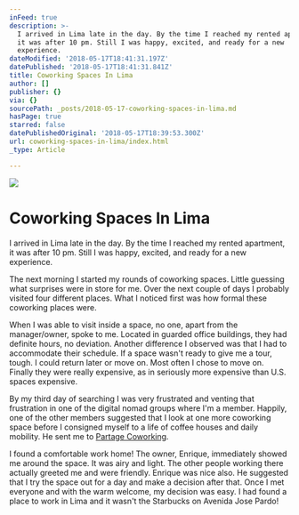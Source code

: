 ```yaml
---
inFeed: true
description: >-
  I arrived in Lima late in the day. By the time I reached my rented apartment,
  it was after 10 pm. Still I was happy, excited, and ready for a new
  experience.
dateModified: '2018-05-17T18:41:31.197Z'
datePublished: '2018-05-17T18:41:31.841Z'
title: Coworking Spaces In Lima
author: []
publisher: {}
via: {}
sourcePath: _posts/2018-05-17-coworking-spaces-in-lima.md
hasPage: true
starred: false
datePublishedOriginal: '2018-05-17T18:39:53.300Z'
url: coworking-spaces-in-lima/index.html
_type: Article

---
```

![](https://the-grid-user-content.s3-us-west-2.amazonaws.com/3fae0a80-fb6b-40f3-9459-98d0b7b6dfe6.jpg)

# Coworking Spaces In Lima

I arrived in Lima late in the day. By the time I reached my rented apartment, it was after 10 pm. Still I was happy, excited, and ready for a new experience.

The next morning I started my rounds of coworking spaces. Little guessing what surprises were in store for me. Over the next couple of days I probably visited four different places. What I noticed first was how formal these coworking places were. 

When I was able to visit inside a space, no one, apart from the manager/owner, spoke to me. Located in guarded office buildings, they had definite hours, no deviation. Another difference I observed was that I had to accommodate their schedule. If a space wasn't ready to give me a tour, tough. I could return later or move on. Most often I chose to move on. Finally they were really expensive, as in seriously more expensive than U.S. spaces expensive.

By my third day of searching I was very frustrated and venting that frustration in one of the digital nomad groups where I'm a member. Happily, one of the other members suggested that I look at one more coworking space before I consigned myself to a life of coffee houses and daily mobility. He sent me to [Partage Coworking][0].

I found a comfortable work home! The owner, Enrique, immediately showed me around the space. It was airy and light. The other people working there actually greeted me and were friendly. Enrique was nice also. He suggested that I try the space out for a day and make a decision after that. Once I met everyone and with the warm welcome, my decision was easy. I had found a place to work in Lima and it wasn't the Starbucks on Avenida Jose Pardo!

[0]: http://partage.pe/